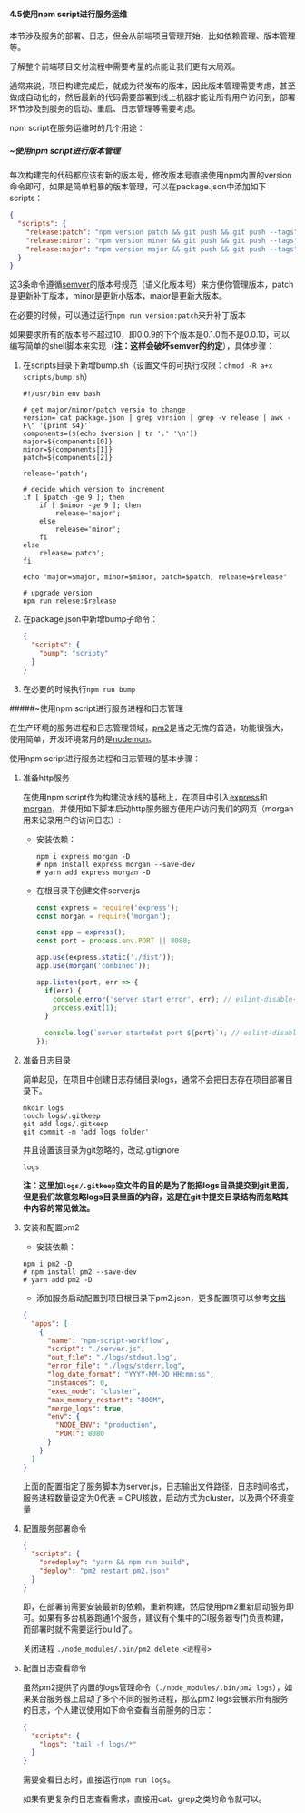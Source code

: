#### 4.5使用npm script进行服务运维

本节涉及服务的部署、日志，但会从前端项目管理开始，比如依赖管理、版本管理等。

了解整个前端项目交付流程中需要考量的点能让我们更有大局观。

通常来说，项目构建完成后，就成为待发布的版本，因此版本管理需要考虑，甚至做成自动化的，然后最新的代码需要部署到线上机器才能让所有用户访问到，部署环节涉及到服务的启动、重启、日志管理等需要考虑。

npm script在服务运维时的几个用途：



##### ~使用npm script进行版本管理

每次构建完的代码都应该有新的版本号，修改版本号直接使用npm内置的version命令即可，如果是简单粗暴的版本管理，可以在package.json中添加如下scripts：

```json
{
  "scripts": {
    "release:patch": "npm version patch && git push && git push --tags",
    "release:minor": "npm version minor && git push && git push --tags",
    "release:major": "npm version major && git push && git push --tags",
  }
}
```

这3条命令遵循[semver](https://semver.org/)的版本号规范（语义化版本号）来方便你管理版本，patch是更新补丁版本，minor是更新小版本，major是更新大版本。

在必要的时候，可以通过运行`npm run version:patch`来升补丁版本

如果要求所有的版本号不超过10，即0.0.9的下个版本是0.1.0而不是0.0.10，可以编写简单的shell脚本来实现（**注：这样会破坏semver的约定**），具体步骤：

1. 在scripts目录下新增bump.sh（设置文件的可执行权限：`chmod -R a+x scripts/bump.sh`）

   ```shell
   #!/usr/bin env bash
   
   # get major/minor/patch versio to change
   version=`cat package.json | grep version | grep -v release | awk -F\" '{print $4}'`
   components=($(echo $version | tr '.' '\n'))
   major=${components[0]}
   minor=${components[1]}
   patch=${components[2]}
   
   release='patch';
   
   # decide which version to increment
   if [ $patch -ge 9 ]; then
       if [ $minor -ge 9 ]; then
           release='major';
       else
           release='minor';
       fi
   else
       release='patch';
   fi
   
   echo "major=$major, minor=$minor, patch=$patch, release=$release"
   
   # upgrade version
   npm run relese:$release
   ```

2. 在package.json中新增bump子命令：

   ```json
   {
     "scripts": {
       "bump": "scripty"
     }
   }
   ```

3. 在必要的时候执行`npm run bump`



#####~使用npm script进行服务进程和日志管理

在生产环境的服务进程和日志管理领域，[pm2](http://pm2.keymetrics.io/)是当之无愧的首选，功能很强大，使用简单，开发环境常用的是[nodemon](https://www.npmjs.com/package/nodemon)。

使用npm script进行服务进程和日志管理的基本步骤：

1. 准备http服务

   在使用npm script作为构建流水线的基础上，在项目中引入[express](https://www.npmjs.com/package/express)和[morgan](https://www.npmjs.com/package/morgan)，并使用如下脚本启动http服务器方便用户访问我们的网页（morgan用来记录用户的访问日志）:

   * 安装依赖：

     ```shell
     npm i express morgan -D
     # npm install express morgan --save-dev
     # yarn add express morgan -D
     ```

   * 在根目录下创建文件server.js

     ```javascript
     const express = require('express');
     const morgan = require('morgan');
     
     const app = express();
     const port = process.env.PORT || 8080;
     
     app.use(express.static('./dist'));
     app.use(morgan('combined'));
     
     app.listen(port, err => {
       if(err) {
         console.error('server start error', err); // eslint-disable-line
         process.exit(1);
       }
       
       console.log(`server startedat port ${port}`); // eslint-disable-line
     });
     ```

2. 准备日志目录

   简单起见，在项目中创建日志存储目录logs，通常不会把日志存在项目部署目录下。

   ```shell
   mkdir logs
   touch logs/.gitkeep
   git add logs/.gitkeep
   git commit -m 'add logs folder'
   ```

   并且设置该目录为git忽略的，改动.gitignore

   ```
   logs
   ```

   **注：这里加`logs/.gitkeep`空文件的目的是为了能把logs目录提交到git里面，但是我们故意忽略logs目录里面的内容，这是在git中提交目录结构而忽略其中内容的常见做法。**

3. 安装和配置pm2

   * 安装依赖：

   ```shell
   npm i pm2 -D
   # npm install pm2 --save-dev
   # yarn add pm2 -D
   ```

   * 添加服务启动配置到项目根目录下pm2.json，更多配置项可以参考[文档](http://pm2.keymetrics.io/docs/usage/application-declaration)

   ```json
   {
     "apps": [
       {
         "name": "npm-script-workflow",
         "script": "./server.js",
         "out_file": "./logs/stdout.log",
         "error_file": "./logs/stderr.log",
         "log_date_format": "YYYY-MM-DD HH:mm:ss",
         "instances": 0,
         "exec_mode": "cluster",
         "max_memory_restart": "800M",
         "merge_logs": true,
         "env": {
           "NODE_ENV": "production",
           "PORT": 8080
         }
       }
     ]
   }
   ```

   上面的配置指定了服务脚本为server.js，日志输出文件路径，日志时间格式，服务进程数量设定为0代表 = CPU核数，启动方式为cluster，以及两个环境变量

4. 配置服务部署命令

   ```json
   {
     "scripts": {
       "predeploy": "yarn && npm run build",
       "deploy": "pm2 restart pm2.json"
     }
   }
   ```

   即，在部署前需要安装最新的依赖，重新构建，然后使用pm2重新启动服务即可。如果有多台机器跑通1个服务，建议有个集中的CI服务器专门负责构建，而部署时就不需要运行build了。

   关闭进程 `./node_modules/.bin/pm2 delete <进程号>`

5. 配置日志查看命令

   虽然pm2提供了内置的logs管理命令（`./node_modules/.bin/pm2 logs`），如果某台服务器上启动了多个不同的服务进程，那么pm2 logs会展示所有服务的日志，个人建议使用如下命令查看当前服务的日志：

   ```json
   {
     "scripts": {
       "logs": "tail -f logs/*"
     }
   }
   ```

   需要查看日志时，直接运行`npm run logs`。

   如果有更复杂的日志查看需求，直接用cat、grep之类的命令就可以。

